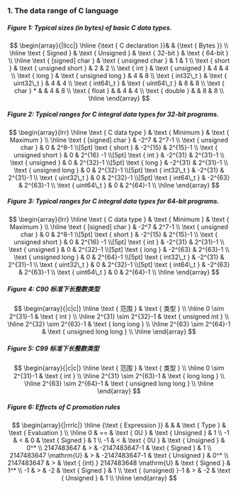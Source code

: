 
### 1. The data range of C language

##### Figure 1: Typical sizes (in bytes) of basic C data types.

$$
\begin{array}{|llcc|}
\hline {\text { C declaration }}& & {\text { Bytes }} \\
\hline \text { Signed } & \text { Unsigned } & \text { 32-bit } & \text { 64-bit } \\
\hline \text { [signed] char } & \text { unsigned char } & 1 & 1 \\
\text { short } & \text { unsigned short } & 2 & 2 \\
\text { int } & \text { unsigned } & 4 & 4 \\
\text { long } & \text { unsigned long } & 4 & 8 \\
\text { int32\_t } & \text { uint32\_t } & 4 & 4 \\
\text { int64\_t } & \text { uint64\_t } & 8 & 8 \\
\text { char } * & & 4 & 8 \\
\text { float } & & 4 & 4 \\
\text { double } & & 8 & 8 \\
\hline
\end{array}
$$




##### Figure 2: Typical ranges for C integral data types for 32-bit programs.


$$
\begin{array}{lrr}
\hline \text { C data type } & \text { Minimum } & \text { Maximum } \\
\hline \text { [signed] char } & -2^7 & 2^7-1 \\
\text { unsigned char } & 0 & 2^8-1 \\[5pt]
\text { short } & -2^{15} & 2^{15}-1 \\
\text { unsigned short } & 0 & 2^{16} -1 \\[5pt]
\text { int } & -2^{31} & 2^{31}-1 \\
\text { unsigned } & 0 & 2^{32}-1 \\[5pt]
\text { long } & -2^{31} & 2^{31}-1 \\
\text { unsigned long } & 0 & 2^{32}-1 \\[5pt]
\text { int32\_t } & -2^{31} & 2^{31}-1 \\
\text { uint32\_t } & 0 & 2^{32}-1 \\[5pt]
\text { int64\_t } & -2^{63} & 2^{63}-1 \\
\text { uint64\_t } & 0 & 2^{64}-1 \\
\hline
\end{array}
$$


##### Figure 3: Typical ranges for C integral data types for 64-bit programs.

$$
\begin{array}{lrr}
\hline \text { C data type } & \text { Minimum } & \text { Maximum } \\
\hline \text { [signed] char } & -2^7 & 2^7-1 \\
\text { unsigned char } & 0 & 2^8-1 \\[5pt]
\text { short } & -2^{15} & 2^{15}-1 \\
\text { unsigned short } & 0 & 2^{16} -1 \\[5pt]
\text { int } & -2^{31} & 2^{31}-1 \\
\text { unsigned } & 0 & 2^{32}-1 \\[5pt]
\text { long } & -2^{63} & 2^{63}-1 \\
\text { unsigned long } & 0 & 2^{64}-1 \\[5pt]
\text { int32\_t } & -2^{31} & 2^{31}-1 \\
\text { uint32\_t } & 0 & 2^{32}-1 \\[5pt]
\text { int64\_t } & -2^{63} & 2^{63}-1 \\
\text { uint64\_t } & 0 & 2^{64}-1 \\
\hline
\end{array}
$$

##### Figure 4: C90 标准下长整数类型
$$
\begin{array}{|c|c|}
\hline \text { 范围 } & \text { 类型 } \\
\hline 0 \sim 2^{31}-1 & \text { int } \\
\hline 2^{31} \sim 2^{32}-1 & \text { unsigned int } \\
\hline 2^{32} \sim 2^{63}-1 & \text { long long } \\
\hline 2^{63} \sim 2^{64}-1 & \text { unsigned long long } \\
\hline
\end{array}
$$

##### Figure 5: C99 标准下长整数类型
$$
\begin{array}{|c|c|}
\hline \text { 范围 } & \text { 类型 } \\
\hline 0 \sim 2^{31}-1 & \text { int } \\
\hline 2^{31} \sim 2^{63}-1 & \text { long long } \\
\hline 2^{63} \sim 2^{64}-1 & \text { unsigned long long } \\
\hline
\end{array}
$$


##### Figure 6: Effects of C promotion rules
$$
\begin{array}{|rrrlc|}
\hline {\text { Expression }} & & & \text { Type } & \text { Evaluation } \\
\hline 0 & == & \text { 0U } & \text { Unsigned } & 1 \\
-1 & < & 0 & \text { Signed } & 1 \\
-1 & < & \text { 0U } & \text { Unsigned } & 0^* \\
2147483647 & > & -2147483647-1 & \text { Signed } & 1 \\
2147483647 \mathrm{U} & > & -2147483647-1 & \text { Unsigned } & 0^* \\
2147483647 & > & \text { (int) } 2147483648 \mathrm{U} & \text { Signed } & 1^* \\
-1 & > & -2 & \text { Signed } & 1 \\
\text { (unsigned) }-1 & > & -2 & \text { Unsigned } & 1 \\
\hline
\end{array}
$$